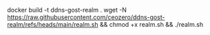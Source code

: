 docker build -t ddns-gost-realm .
wget -N https://raw.githubusercontent.com/ceozero/ddns-gost-realm/refs/heads/main/realm.sh && chmod +x realm.sh && ./realm.sh
